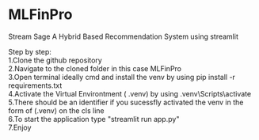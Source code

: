 # MLFinPro
Stream Sage
A Hybrid Based Recommendation System using streamlit

Step  by step: <br>
1.Clone the github repository  <br>
2.Navigate to the cloned folder in this case MLFinPro <br>
3.Open terminal ideally cmd and install the venv by using pip install -r requirements.txt <br>
4.Activate the Virtual Environtment ( .venv) by using .venv\Scripts\activate <br>
5.There should be an identifier if you sucessfly activated the venv in the form of (.venv) on the cls line <br>
6.To start the application type "streamlit run app.py" <br>
7.Enjoy <br>

